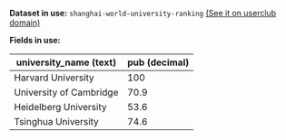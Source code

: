 **Dataset in use:** `shanghai-world-university-ranking` [(See it on userclub domain)](https://userclub.opendatasoft.com/explore/dataset/shanghai-world-university-ranking/table/)

**Fields in use:** 

| university_name (text) | pub (decimal)| 
|---|---|
|Harvard University|100|
|University of Cambridge|70.9|
|Heidelberg University|53.6|
|Tsinghua University|74.6|